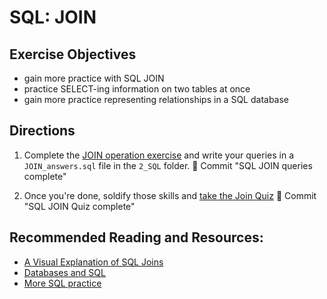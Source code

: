 # SQL: JOIN

## Exercise Objectives

- gain more practice with SQL JOIN
- practice SELECT-ing information on two tables at once
- gain more practice representing relationships in a SQL database

## Directions

1. Complete the  [JOIN operation exercise](http://sqlzoo.net/wiki/The_JOIN_operation) and write your queries in a `JOIN_answers.sql` file in the `2_SQL` folder.
:dart: Commit "SQL JOIN queries complete"

2. Once you're done, soldify those skills and [take the Join Quiz](http://sqlzoo.net/wiki/JOIN_Quiz)
:dart: Commit "SQL JOIN Quiz complete"

## Recommended Reading and Resources:

- [A Visual Explanation of SQL Joins](https://blog.codinghorror.com/a-visual-explanation-of-sql-joins/)
- [Databases and SQL](http://www.theodinproject.com/courses/ruby-on-rails/lessons/databases-and-sql)
- [More SQL practice](http://sqlzoo.net/wiki/SQL_Tutorial)
